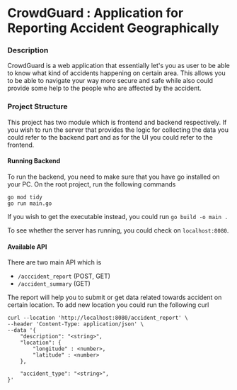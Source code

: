 # CrowdGuard : Application for Reporting Accident Geographically

### Description
CrowdGuard is a web application that essentially let's you as user to be able to know what kind of accidents happening on certain area.
This allows you to be able to navigate your way more secure and safe while also could provide some help to the people who are affected by the accident. 

### Project Structure
This project has two module which is frontend and backend respectively. If you wish to run the server that provides the logic for collecting the data you could refer
to the backend part and as for the UI you could refer to the frontend.

#### Running Backend

To run the backend, you need to make sure that you have go installed on your PC. On the root project, run the following commands

```
go mod tidy 
go run main.go
```

If you wish to get the executable instead, you could run `go build -o main .`

To see whether the server has running, you could check on `localhost:8080`.

#### Available API

There are two main API which is
- `/acccident_report` (POST, GET)
- `/accident_summary` (GET)

The report will help you to submit or get data related towards accident on certain location. To add new location you could run the following curl

```
curl --location 'http://localhost:8080/accident_report' \               
--header 'Content-Type: application/json' \
--data '{
    "description": "<string>",
    "location": {
        "longitude" : <number>,
        "latitude" : <number>
    },

    "accident_type": "<string>",
}'
```


